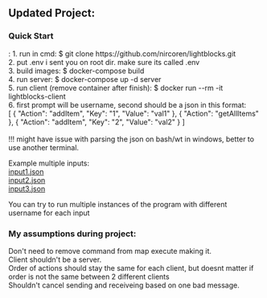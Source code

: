<h2>Updated Project: </h2>
<h3>Quick Start</h3>:
	1. run in cmd: $ git clone https://github.com/nircoren/lightblocks.git <br />
	2. put .env i sent you on root dir. make sure its called .env <br />
	3. build images: $ docker-compose build <br />
	4. run server: $ docker-compose up -d server <br />
	5. run client (remove container after finish): $ docker run --rm -it lightblocks-client <br />
	6. first prompt will be username, second should be a json in this format: <br />
		[
			{
				"Action": "addItem",
				"Key": "1",
				"Value": "val1"
			},
			{
				"Action": "getAllItems"
			},
			{
				"Action": "addItem",
				"Key": "2",
				"Value": "val2"
			}
		]
<br/><br/>
  !!! might have issue with parsing the json on bash/wt in windows, better to use another terminal. <br />
  
Example multiple inputs:  <br/>
[input1.json](https://github.com/user-attachments/files/16645653/input1.json)  <br/>
[input2.json](https://github.com/user-attachments/files/16645651/input2.json)  <br/>
[input3.json](https://github.com/user-attachments/files/16645652/input3.json)  <br/>



You can try to run multiple instances of the program with different username for each input



<h3> My assumptions during project: </h3>
	Don't need to remove command from map execute making it. <br />
	Client shouldn't be a server. <br />
	Order of actions should stay the same for each client, but doesnt matter if order is not the same between 2 different clients <br />
	Shouldn't cancel sending and receiveing based on one bad message. <br />

